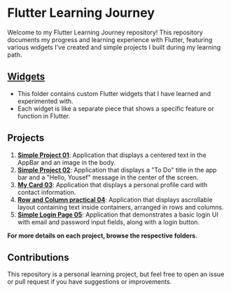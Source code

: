 # Flutter Learning Journey

Welcome to my Flutter Learning Journey repository! This repository documents my progress and learning experience with Flutter, featuring various widgets I've created and simple projects I built during my learning path.

## [Widgets](widgets/)

- This folder contains custom Flutter widgets that I have learned and experimented with. 
- Each widget is like a separate piece that shows a specific feature or function in Flutter.


## Projects
1. **[Simple Project 01](flutter_simple_project_01)**:  Application that displays a centered text in the AppBar and an image in the body.
2. **[Simple Project 02](flutter_simple_project_02)**:  Application that displays a "To Do" title in the app bar and a "Hello, Yousef" message in the center of the screen.
3. **[My Card 03](my_card_03)**: Application that displays a personal profile card with contact information.
4. **[Row and Column practical 04](flutter_row_and_column_practical_04)**: Application that displays ascrollable layout containing text inside containers, arranged in rows and columns.
5. **[Simple Login Page 05](flutter_simple_login_page_05)**: Application that demonstrates a basic login UI with email and password input fields, along with a login button.


**For more details on each project, browse the respective folders**.


## Contributions
This repository is a personal learning project, but feel free to open an issue or pull request if you have suggestions or improvements.
